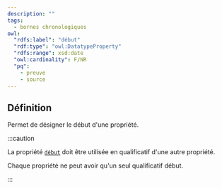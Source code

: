 ```yaml
---
description: ""
tags:
  - bornes chronologiques
owl:
  "rdfs:label": "début"
  "rdf:type": "owl:DatatypeProperty"
  "rdfs:range": xsd:date
  "owl:cardinality": F/NR
  "pq": 
    - preuve
    - source
---
```


<OntologyTable frontMatter={frontMatter}/>

## Définition

Permet de désigner le début d'une propriété.

:::caution

La propriété [`début`](début.md) doit être utilisée en qualificatif d'une autre propriété.

Chaque propriété ne peut avoir qu'un seul qualificatif début.

:::
